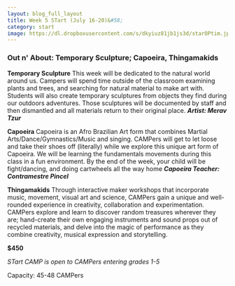 ```yaml
---
layout: blog_full_layout
title: Week 5 STart (July 16-20)&#58; 
category: start
image: https://dl.dropboxusercontent.com/s/dkyiuz81jb1js3d/starOPtim.jpg?dl=0
---
```


### Out n' About: Temporary Sculpture; Capoeira, Thingamakids

**Temporary Sculpture**
This week will be dedicated to the natural world around us. Campers will spend time outside of the classroom examining plants and trees, and searching for natural material to make art with. Students will also create temporary sculptures from objects they find during our outdoors adventures. Those sculptures will be documented by staff and then dismantled and all materials return to their original place.
**_Artist: Merav Tzur_**

**Capoeira**
Capoeira is an Afro Brazilian Art form that combines Martial Arts/Dance/Gymnastics/Music and singing. CAMPers will get to let loose and take their shoes off (literally) while we explore this unique art form of Capoeira. We will be learning the fundamentals movements during this class in a fun environment. By the end of the week, your child will be fight/dancing, and doing cartwheels all the way home 
**_Capoeira Teacher: Contramestre Pincel_**

**Thingamakids**
Through interactive maker workshops that incorporate music, movement, visual art and science, CAMPers gain a unique and well-rounded experience in creativity, collaboration and experimentation. CAMPers explore and learn to discover random treasures wherever they are; hand-create their own engaging instruments and sound props out of recycled materials, and delve into the magic of performance as they combine creativity, musical expression and storytelling.



**$450**

*STart CAMP is open to CAMPers entering grades 1-5*

Capacity: 45-48 CAMPers